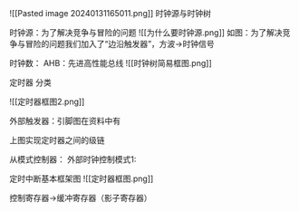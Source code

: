

![[Pasted image 20240131165011.png]]
时钟源与时钟树

时钟源：为了解决竞争与冒险的问题
![[为什么要时钟源.png]]
如图：为了解决竞争与冒险的问题我们加入了“边沿触发器”，方波->时钟信号


时钟数：
AHB：先进高性能总线
![[时钟树简易框图.png]]


定时器
分类


![[定时器框图2.png]]

外部触发器：引脚图在资料中有 



上图实现定时器之间的级链


从模式控制器：
外部时钟控制模式1:


定时中断基本框架图
![[定时器框图.png]]


控制寄存器->缓冲寄存器（影子寄存器）